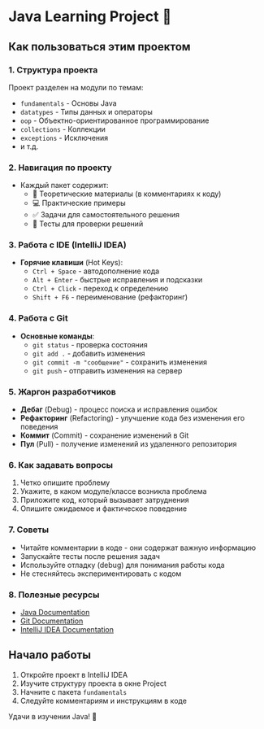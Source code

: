 # Java Learning Project 🚀

## Как пользоваться этим проектом

### 1. Структура проекта
Проект разделен на модули по темам:
- `fundamentals` - Основы Java
- `datatypes` - Типы данных и операторы
- `oop` - Объектно-ориентированное программирование
- `collections` - Коллекции
- `exceptions` - Исключения
- и т.д.

### 2. Навигация по проекту
- Каждый пакет содержит:
  - 📝 Теоретические материалы (в комментариях к коду)
  - 💻 Практические примеры
  - ✅ Задачи для самостоятельного решения
  - 🎯 Тесты для проверки решений

### 3. Работа с IDE (IntelliJ IDEA)
- **Горячие клавиши** (Hot Keys):
  - `Ctrl + Space` - автодополнение кода
  - `Alt + Enter` - быстрые исправления и подсказки
  - `Ctrl + Click` - переход к определению
  - `Shift + F6` - переименование (рефакторинг)

### 4. Работа с Git
- **Основные команды**:
  - `git status` - проверка состояния
  - `git add .` - добавить изменения
  - `git commit -m "сообщение"` - сохранить изменения
  - `git push` - отправить изменения на сервер

### 5. Жаргон разработчиков
- **Дебаг** (Debug) - процесс поиска и исправления ошибок
- **Рефакторинг** (Refactoring) - улучшение кода без изменения его поведения
- **Коммит** (Commit) - сохранение изменений в Git
- **Пул** (Pull) - получение изменений из удаленного репозитория

### 6. Как задавать вопросы
1. Четко опишите проблему
2. Укажите, в каком модуле/классе возникла проблема
3. Приложите код, который вызывает затруднения
4. Опишите ожидаемое и фактическое поведение

### 7. Советы
- Читайте комментарии в коде - они содержат важную информацию
- Запускайте тесты после решения задач
- Используйте отладку (debug) для понимания работы кода
- Не стесняйтесь экспериментировать с кодом

### 8. Полезные ресурсы
- [Java Documentation](https://docs.oracle.com/en/java/)
- [Git Documentation](https://git-scm.com/doc)
- [IntelliJ IDEA Documentation](https://www.jetbrains.com/help/idea/getting-started.html)

## Начало работы
1. Откройте проект в IntelliJ IDEA
2. Изучите структуру проекта в окне Project
3. Начните с пакета `fundamentals`
4. Следуйте комментариям и инструкциям в коде

Удачи в изучении Java! 🎉 